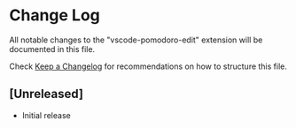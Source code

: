 # Change Log

All notable changes to the "vscode-pomodoro-edit" extension will be documented in this file.

Check [Keep a Changelog](http://keepachangelog.com/) for recommendations on how to structure this file.

## [Unreleased]

- Initial release